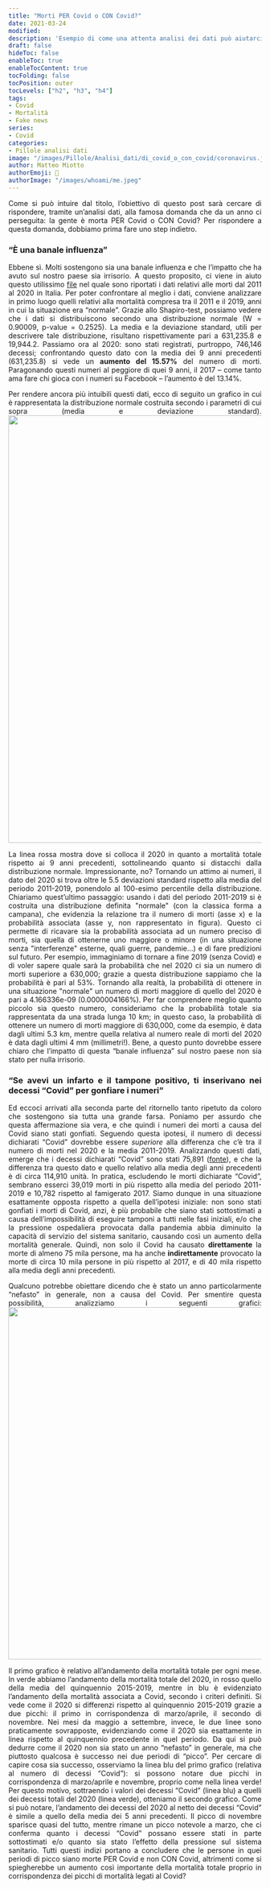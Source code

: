 ```yaml
---
title: "Morti PER Covid o CON Covid?"
date: 2021-03-24
modified: 
description: 'Esempio di come una attenta analisi dei dati può aiutarci a comprendere meglio la questione "per Covid o con covid?"'
draft: false
hideToc: false
enableToc: true
enableTocContent: true
tocFolding: false
tocPosition: outer
tocLevels: ["h2", "h3", "h4"]
tags:
- Covid
- Mortalità
- Fake news
series:
- Covid
categories:
- Pillole analisi dati
image: "/images/Pillole/Analisi_dati/di_covid_o_con_covid/coronavirus.jpg"
author: Matteo Miotto
authorEmoji: 🤖
authorImage: "/images/whoami/me.jpeg"
---
```

<div style="text-align: justify;">

Come si può intuire dal titolo, l’obiettivo di questo post sarà cercare di rispondere, tramite un’analisi dati, alla famosa domanda che da un anno ci perseguita: la gente è morta PER Covid o CON Covid? Per rispondere a questa domanda, dobbiamo prima fare uno step indietro.

### “È una banale influenza”
Ebbene sì. Molti sostengono sia una banale influenza e che l’impatto che ha avuto sul nostro paese sia irrisorio. A questo proposito, ci viene in aiuto questo utilissimo [file](https://www.istat.it/it/files//2020/03/Dataset-decessi-comunali-giornalieri-e-tracciato-record_5marzo.zip) nel quale sono riportati i dati relativi alle morti dal 2011 al 2020 in Italia.
Per poter confrontare al meglio i dati, conviene analizzare in primo luogo quelli relativi alla mortalità compresa tra il 2011 e il 2019, anni in cui la situazione era “normale”.
Grazie allo Shapiro-test, possiamo vedere che i dati si distribuiscono secondo una distribuzione normale (W = 0.90009, p-value = 0.2525). La media e la deviazione standard, utili per descrivere tale distribuzione, risultano rispettivamente pari a 631,235.8 e 19,944.2.
Passiamo ora al 2020: sono stati registrati, purtroppo, 746,146 decessi; confrontando questo dato con la media dei 9 anni precedenti (631,235.8) si vede un **aumento del 15.57%** del numero di morti. Paragonando questi numeri al peggiore di quei 9 anni, il 2017 – come tanto ama fare chi gioca con i numeri su Facebook – l’aumento è del 13.14%.

Per rendere ancora più intuibili questi dati, ecco di seguito un grafico in cui è rappresentata la distribuzione normale costruita secondo i parametri di cui sopra (media e deviazione standard).
<img src="/images/Pillole/Analisi_dati/di_covid_o_con_covid/normale_it.png" width="850"/>


La linea rossa mostra dove si colloca il 2020 in quanto a mortalità totale rispetto ai 9 anni precedenti, sottolineando quanto si distacchi dalla distribuzione normale.
Impressionante, no?
Tornando un attimo ai numeri, il dato del 2020 si trova oltre le 5.5 deviazioni standard rispetto alla media del periodo 2011-2019, ponendolo al 100-esimo percentile della distribuzione.
Chiariamo quest’ultimo passaggio: usando i dati del periodo 2011-2019 si è costruita una distribuzione definita "normale" (con la classica forma a campana),  che evidenzia la relazione tra il numero di morti (asse x) e la probabilità associata (asse y, non rappresentato in figura). Questo ci permette di ricavare sia la probabilità associata ad un numero preciso di morti, sia quella di ottenerne uno maggiore o minore (in una situazione senza "interferenze" esterne, quali guerre, pandemie…) e di fare predizioni sul futuro. Per esempio, immaginiamo di tornare a fine 2019 (senza Covid) e di voler sapere quale sarà la probabilità che nel 2020 ci sia un numero di morti superiore a 630,000; grazie a questa distribuzione sappiamo che la probabilità è pari al 53%.
Tornando alla realtà, la probabilità di ottenere in una situazione "normale" un numero di morti maggiore di quello del 2020 è pari a 4.166336e-09 (0.0000004166%).
Per far comprendere meglio quanto piccolo sia questo numero, consideriamo che la probabilità totale sia rappresentata da una strada lunga 10 km; in questo caso, la probabilità di ottenere un numero di morti maggiore di 630,000, come da esempio, è data dagli ultimi 5.3 km, mentre quella relativa al numero reale di morti del 2020 è data dagli ultimi 4 mm (millimetri!). 
Bene, a questo punto dovrebbe essere chiaro che l’impatto di questa “banale influenza” sul nostro paese non sia stato per nulla irrisorio.

### “Se avevi un infarto e il tampone positivo, ti inserivano nei decessi “Covid” per gonfiare i numeri”
Ed eccoci arrivati alla seconda parte del ritornello tanto ripetuto da coloro che sostengono sia tutta una grande farsa.
Poniamo per assurdo che questa affermazione sia vera, e che quindi i numeri dei morti a causa del Covid siano stati gonfiati. Seguendo questa ipotesi, il numero di decessi dichiarati “Covid” dovrebbe essere *superiore* alla differenza che c’è tra il numero di morti nel 2020 e la media 2011-2019. Analizzando questi dati, emerge che i decessi dichiarati “Covid” sono stati 75,891 ([fonte](https://www.istat.it/it/files//2020/03/tabella-decessi-provinciali_fonte_istat_decessi_provinciali_per_covid_fonte_ISS_5marzo.xlsx)), e che la differenza tra questo dato e quello relativo alla media degli anni precedenti è di circa 114,910 unità. In pratica, escludendo le morti dichiarate “Covid”, sembrano esserci 39,019 morti in più rispetto alla media del periodo 2011-2019 e 10,782 rispetto al famigerato 2017.
Siamo dunque in una situazione esattamente opposta rispetto a quella dell’ipotesi iniziale: non sono stati gonfiati i morti di Covid, anzi, è più probabile che siano stati sottostimati a causa dell’impossibilità di eseguire tamponi a tutti nelle fasi iniziali, e/o che la pressione ospedaliera provocata dalla pandemia abbia diminuito la capacità di servizio del sistema sanitario, causando così un aumento della mortalità generale.
Quindi, non solo il Covid ha causato **direttamente** la morte di almeno 75 mila persone, ma ha anche **indirettamente** provocato la morte di circa 10 mila persone in più rispetto al 2017, e di 40 mila rispetto alla media degli anni precedenti.

Qualcuno potrebbe obiettare dicendo che è stato un anno particolarmente “nefasto” in generale, non a causa del Covid.
Per smentire questa possibilità, analizziamo i seguenti grafici:
<img src="/images/Pillole/Analisi_dati/di_covid_o_con_covid/andamento_it.png" width="700"/> 

Il primo grafico è relativo all’andamento della mortalità totale per ogni mese. In verde abbiamo l’andamento della mortalità totale del 2020, in rosso quello della media del quinquennio 2015-2019, mentre in blu è evidenziato l’andamento della mortalità associata a Covid, secondo i criteri definiti.
Si vede come il 2020 si differenzi rispetto al quinquennio 2015-2019 grazie a due picchi: il primo in corrispondenza di marzo/aprile, il secondo di novembre. Nei mesi da maggio a settembre, invece, le due linee sono praticamente sovrapposte, evidenziando come il 2020 sia esattamente in linea rispetto al quinquennio precedente in quel periodo.
Da qui si può dedurre come il 2020 non sia stato un anno “nefasto” in generale, ma che piuttosto qualcosa è successo nei due periodi di “picco”.
Per cercare di capire cosa sia successo, osserviamo la linea blu del primo grafico (relativa al numero di decessi “Covid”): si possono notare due picchi in corrispondenza di marzo/aprile e novembre, proprio come nella linea verde! 
Per questo motivo, sottraendo i valori dei decessi “Covid” (linea blu) a quelli dei decessi totali del 2020 (linea verde), otteniamo il secondo grafico. Come si può notare, l’andamento dei decessi del 2020 al netto dei decessi “Covid” è simile a quello della media dei 5 anni precedenti. Il picco di novembre sparisce quasi del tutto, mentre rimane un picco notevole a marzo, che ci conferma quanto i decessi “Covid” possano essere stati in parte sottostimati e/o quanto sia stato l’effetto della pressione sul sistema sanitario.
Tutti questi indizi portano a concludere che le persone in quei periodi di picco siano morte PER Covid e non CON Covid, altrimenti come si spiegherebbe un aumento così importante della mortalità totale proprio in corrispondenza dei picchi di mortalità legati al Covid?


</div>











